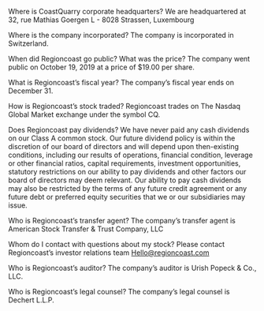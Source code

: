 Where is CoastQuarry corporate headquarters? We are headquartered at 32, rue Mathias Goergen L - 8028 Strassen, Luxembourg

Where is the company incorporated? The company is incorporated in Switzerland.

When did Regioncoast go public? What was the price? The company went public on October 19, 2019 at a price of $19.00 per share.

What is Regioncoast’s fiscal year? The company’s fiscal year ends on December 31.

How is Regioncoast’s stock traded? Regioncoast trades on The Nasdaq Global Market exchange under the symbol CQ.

Does Regioncoast pay dividends? We have never paid any cash dividends on our Class A common stock. Our future dividend policy is within the discretion of our board of directors and will depend upon then-existing conditions, including our results of operations, financial condition, leverage or other financial ratios, capital requirements, investment opportunities, statutory restrictions on our ability to pay dividends and other factors our board of directors may deem relevant. Our ability to pay cash dividends may also be restricted by the terms of any future credit agreement or any future debt or preferred equity securities that we or our subsidiaries may issue.

Who is Regioncoast’s transfer agent? The company’s transfer agent is American Stock Transfer & Trust Company, LLC

Whom do I contact with questions about my stock? Please contact Regioncoast’s investor relations team Hello@regioncoast.com

Who is Regioncoast’s auditor? The company’s auditor is Urish Popeck & Co., LLC.

Who is Regioncoast’s legal counsel? The company’s legal counsel is Dechert L.L.P.
